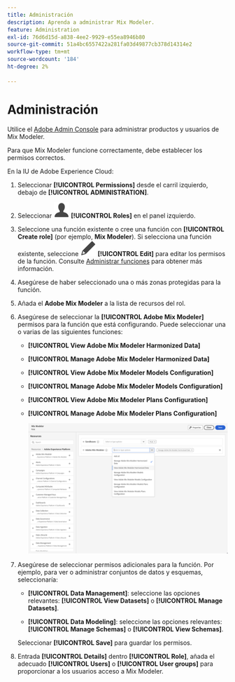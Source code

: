 ```yaml
---
title: Administración
description: Aprenda a administrar Mix Modeler.
feature: Administration
exl-id: 76d6d15d-a838-4ee2-9929-e55ea8946b80
source-git-commit: 51a4bc6557422a281fa03d49877cb378d14314e2
workflow-type: tm+mt
source-wordcount: '184'
ht-degree: 2%

---
```


# Administración

Utilice el [Adobe Admin Console](https://helpx.adobe.com/es/enterprise/using/admin-console.html) para administrar productos y usuarios de Mix Modeler.

Para que Mix Modeler funcione correctamente, debe establecer los permisos correctos.

En la IU de Adobe Experience Cloud:

1. Seleccionar **[!UICONTROL Permissions]** desde el carril izquierdo, debajo de **[!UICONTROL ADMINISTRATION]**.

1. Seleccionar ![Persona](assets/icons/User.svg) **[!UICONTROL Roles]** en el panel izquierdo.

1. Seleccione una función existente o cree una función con **[!UICONTROL Create role]** (por ejemplo, **Mix Modeler**). Si selecciona una función existente, seleccione ![Editar](assets/icons/Edit.svg) **[!UICONTROL Edit]** para editar los permisos de la función. Consulte [Administrar funciones](https://helpx.adobe.com/es/enterprise/using/admin-console.html) para obtener más información.

1. Asegúrese de haber seleccionado una o más zonas protegidas para la función.

1. Añada el **Adobe Mix Modeler** a la lista de recursos del rol.

1. Asegúrese de seleccionar la **[!UICONTROL Adobe Mix Modeler]** permisos para la función que está configurando. Puede seleccionar una o varias de las siguientes funciones:

   - **[!UICONTROL View Adobe Mix Modeler Harmonized Data]**
   - **[!UICONTROL Manage Adobe Mix Modeler Harmonized Data]**
   - **[!UICONTROL View Adobe Mix Modeler Models Configuration]**
   - **[!UICONTROL Manage Adobe Mix Modeler Models Configuration]**
   - **[!UICONTROL View Adobe Mix Modeler Plans Configuration]**
   - **[!UICONTROL Manage Adobe Mix Modeler Plans Configuration]**

     ![MIX MODELER RBAC](assets/mix-modeler-rbac.png)


1. Asegúrese de seleccionar permisos adicionales para la función. Por ejemplo, para ver o administrar conjuntos de datos y esquemas, seleccionaría:

   - **[!UICONTROL Data Management]**: seleccione las opciones relevantes: **[!UICONTROL View Datasets]** o **[!UICONTROL Manage Datasets]**.

   - **[!UICONTROL Data Modeling]**: seleccione las opciones relevantes: **[!UICONTROL Manage Schemas]** o **[!UICONTROL View Schemas]**.

   <!--
    * **[!UICONTROL Data Governance]**: ensure you select **[!UICONTROL View User Activity Log]** and **[!UICONTROL View Data Usage Policies]**.
    -->

   <!--![Permissions](assets/permissions-including-privacy.png)-->

   Seleccionar **[!UICONTROL Save]** para guardar los permisos.

1. Entrada **[!UICONTROL Details]** dentro **[!UICONTROL Role]**, añada el adecuado **[!UICONTROL Users]** o **[!UICONTROL User groups]** para proporcionar a los usuarios acceso a Mix Modeler.
